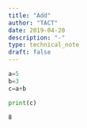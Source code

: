 ```yaml
---
title: "Add"
author: "TACT"
date: 2019-04-20
description: "-"
type: technical_note
draft: false
---
```


```python
a=5
b=3
c=a+b
```


```python
print(c)
```

    8
    


```python

```
